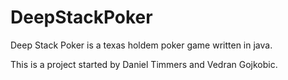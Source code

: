 # DeepStackPoker 

Deep Stack Poker is a texas holdem poker game written in java.

This is a project started by Daniel Timmers and Vedran Gojkobic.
